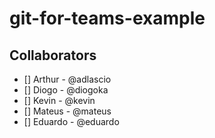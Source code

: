 # git-for-teams-example

## Collaborators

- [] Arthur - @adlascio
- [] Diogo - @diogoka
- [] Kevin - @kevin
- [] Mateus - @mateus
- [] Eduardo - @eduardo
